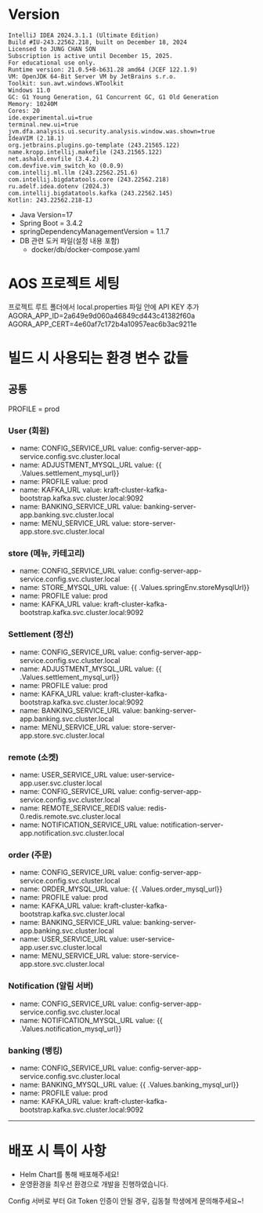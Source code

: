 # Version
```
IntelliJ IDEA 2024.3.1.1 (Ultimate Edition)
Build #IU-243.22562.218, built on December 18, 2024
Licensed to JUNG CHAN SON
Subscription is active until December 15, 2025.
For educational use only.
Runtime version: 21.0.5+8-b631.28 amd64 (JCEF 122.1.9)
VM: OpenJDK 64-Bit Server VM by JetBrains s.r.o.
Toolkit: sun.awt.windows.WToolkit
Windows 11.0
GC: G1 Young Generation, G1 Concurrent GC, G1 Old Generation
Memory: 10240M
Cores: 20
ide.experimental.ui=true
terminal.new.ui=true
jvm.dfa.analysis.ui.security.analysis.window.was.shown=true
IdeaVIM (2.18.1)
org.jetbrains.plugins.go-template (243.21565.122)
name.kropp.intellij.makefile (243.21565.122)
net.ashald.envfile (3.4.2)
com.devfive.vim_switch_ko (0.0.9)
com.intellij.ml.llm (243.22562.251.6)
com.intellij.bigdatatools.core (243.22562.218)
ru.adelf.idea.dotenv (2024.3)
com.intellij.bigdatatools.kafka (243.22562.145)
Kotlin: 243.22562.218-IJ
```
- Java Version=17 
- Spring Boot = 3.4.2
- springDependencyManagementVersion = 1.1.7
- DB 관련 도커 파일(설정 내용 포함)
  - docker/db/docker-compose.yaml

# AOS 프로젝트 세팅
프로젝트 루트 폴더에서 local.properties 파일 안에 API KEY 추가
AGORA_APP_ID=2a649e9d060a46849cd443c41382f60a
AGORA_APP_CERT=4e60af7c172b4a10957eac6b3ac9211e

# 빌드 시 사용되는 환경 변수 값들
## 공통
PROFILE = prod

### User (회원)
- name: CONFIG_SERVICE_URL
  value: config-server-app-service.config.svc.cluster.local
- name: ADJUSTMENT_MYSQL_URL
  value: {{ .Values.settlement_mysql_url}}
- name: PROFILE
  value: prod
- name: KAFKA_URL
  value: kraft-cluster-kafka-bootstrap.kafka.svc.cluster.local:9092
- name: BANKING_SERVICE_URL
  value: banking-server-app.banking.svc.cluster.local
- name: MENU_SERVICE_URL
  value: store-server-app.store.svc.cluster.local

### store (메뉴, 카테고리)
- name: CONFIG_SERVICE_URL
  value: config-server-app-service.config.svc.cluster.local
- name: STORE_MYSQL_URL
  value: {{ .Values.springEnv.storeMysqlUrl}}
- name: PROFILE
  value: prod
- name: KAFKA_URL
  value: kraft-cluster-kafka-bootstrap.kafka.svc.cluster.local:9092

### Settlement (정산)
- name: CONFIG_SERVICE_URL
  value: config-server-app-service.config.svc.cluster.local
- name: ADJUSTMENT_MYSQL_URL
  value: {{ .Values.settlement_mysql_url}}
- name: PROFILE
  value: prod
- name: KAFKA_URL
  value: kraft-cluster-kafka-bootstrap.kafka.svc.cluster.local:9092
- name: BANKING_SERVICE_URL
  value: banking-server-app.banking.svc.cluster.local
- name: MENU_SERVICE_URL
  value: store-server-app.store.svc.cluster.local

### remote (소켓)
- name: USER_SERVICE_URL
  value: user-service-app.user.svc.cluster.local
- name: CONFIG_SERVICE_URL
  value: config-server-app-service.config.svc.cluster.local
- name: REMOTE_SERVICE_REDIS
  value: redis-0.redis.remote.svc.cluster.local
- name: NOTIFICATION_SERVICE_URL
  value: notification-server-app.notification.svc.cluster.local

### order (주문)
- name: CONFIG_SERVICE_URL
  value: config-server-app-service.config.svc.cluster.local
- name: ORDER_MYSQL_URL
  value: {{ .Values.order_mysql_url}}
- name: PROFILE
  value: prod
- name: KAFKA_URL
  value: kraft-cluster-kafka-bootstrap.kafka.svc.cluster.local
- name: BANKING_SERVICE_URL
  value: banking-server-app.banking.svc.cluster.local
- name: USER_SERVICE_URL
  value: user-service-app.user.svc.cluster.local
- name: MENU_SERVICE_URL
  value: store-service-app.store.svc.cluster.local

### Notification (알림 서버)
- name: CONFIG_SERVICE_URL
  value: config-server-app-service.config.svc.cluster.local
- name: NOTIFICATION_MYSQL_URL
  value: {{ .Values.notification_mysql_url}}

### banking (뱅킹)
- name: CONFIG_SERVICE_URL
  value: config-server-app-service.config.svc.cluster.local
- name: BANKING_MYSQL_URL
  value: {{ .Values.banking_mysql_url}}
- name: PROFILE
  value: prod
- name: KAFKA_URL
  value: kraft-cluster-kafka-bootstrap.kafka.svc.cluster.local:9092
****

# 배포 시 특이 사항
- Helm Chart를 통해 배포해주세요!
-  운영환경을 최우선 환경으로 개발을 진행하였습니다.



Config 서버로 부터 Git Token 인증이 안될 경우, 김동철 학생에게 문의해주세요~!